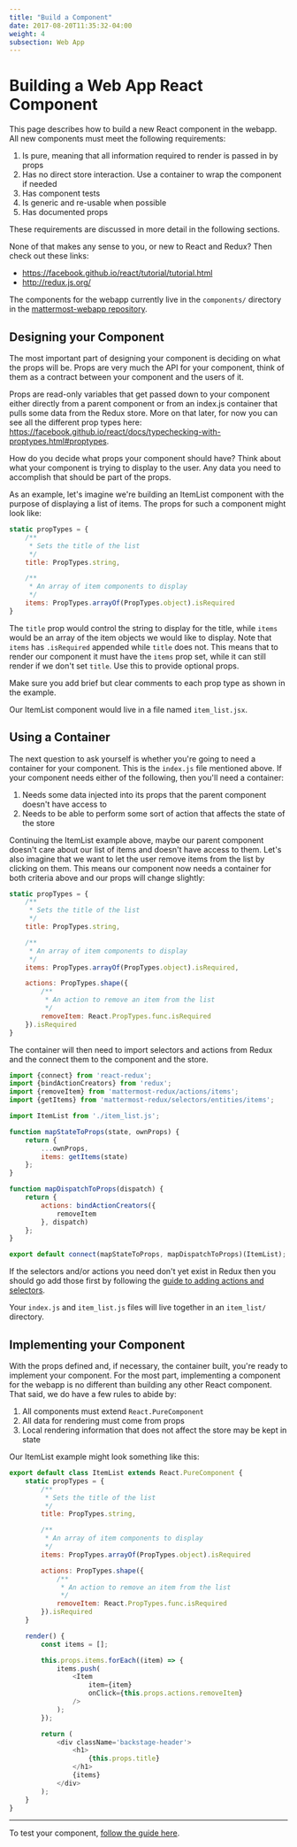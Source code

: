 ```yaml
---
title: "Build a Component"
date: 2017-08-20T11:35:32-04:00
weight: 4
subsection: Web App
---
```


# Building a Web App React Component

This page describes how to build a new React component in the webapp. All new components must meet the following requirements:

1. Is pure, meaning that all information required to render is passed in by props
2. Has no direct store interaction. Use a container to wrap the component if needed
3. Has component tests
4. Is generic and re-usable when possible
5. Has documented props

These requirements are discussed in more detail in the following sections.

None of that makes any sense to you, or new to React and Redux? Then check out these links:

- https://facebook.github.io/react/tutorial/tutorial.html
- http://redux.js.org/

The components for the webapp currently live in the `components/` directory in the [mattermost-webapp repository](https://github.com/mattermost/mattermost-webapp).

## Designing your Component

The most important part of designing your component is deciding on what the props will be. Props are very much the API for your component, think of them as a contract between your component and the users of it.

Props are read-only variables that get passed down to your component either directly from a parent component or from an index.js container that pulls some data from the Redux store. More on that later, for now you can see all the different prop types here: https://facebook.github.io/react/docs/typechecking-with-proptypes.html#proptypes.

How do you decide what props your component should have? Think about what your component is trying to display to the user. Any data you need to accomplish that should be part of the props.

As an example, let's imagine we're building an ItemList component with the purpose of displaying a list of items. The props for such a component might look like:

```javascript
static propTypes = {
    /**
     * Sets the title of the list
     */
    title: PropTypes.string,

    /**
     * An array of item components to display
     */
    items: PropTypes.arrayOf(PropTypes.object).isRequired
}
```

The `title` prop would control the string to display for the title, while `items` would be an array of the item objects we would like to display. Note that `items` has `.isRequired` appended while `title` does not. This means that to render our component it must have the `items` prop set, while it can still render if we don't set `title`. Use this to provide optional props.

Make sure you add brief but clear comments to each prop type as shown in the example.

Our ItemList component would live in a file named `item_list.jsx`.

## Using a Container

The next question to ask yourself is whether you're going to need a container for your component. This is the `index.js` file mentioned above. If your component needs either of the following, then you'll need a container:

1. Needs some data injected into its props that the parent component doesn't have access to
2. Needs to be able to perform some sort of action that affects the state of the store

Continuing the ItemList example above, maybe our parent component doesn't care about our list of items and doesn't have access to them. Let's also imagine that we want to let the user remove items from the list by clicking on them. This means our component now needs a container for both criteria above and our props will change slightly:

```javascript
static propTypes = {
    /**
     * Sets the title of the list
     */
    title: PropTypes.string,

    /**
     * An array of item components to display
     */
    items: PropTypes.arrayOf(PropTypes.object).isRequired,

    actions: PropTypes.shape({
        /**
         * An action to remove an item from the list
         */
        removeItem: React.PropTypes.func.isRequired
    }).isRequired
}
```

The container will then need to import selectors and actions from Redux and the connect them to the component and the store.

```javascript
import {connect} from 'react-redux';
import {bindActionCreators} from 'redux';
import {removeItem} from 'mattermost-redux/actions/items';
import {getItems} from 'mattermost-redux/selectors/entities/items';

import ItemList from './item_list.js';

function mapStateToProps(state, ownProps) {
    return {
        ...ownProps,
        items: getItems(state)
    };
}

function mapDispatchToProps(dispatch) {
    return {
        actions: bindActionCreators({
            removeItem
        }, dispatch)
    };
}

export default connect(mapStateToProps, mapDispatchToProps)(ItemList);
```

If the selectors and/or actions you need don't yet exist in Redux then you should go add those first by following the [guide to adding actions and selectors](/contribute/redux/actions).

Your `index.js` and `item_list.js` files will live together in an `item_list/` directory.

## Implementing your Component

With the props defined and, if necessary, the container built, you're ready to implement your component. For the most part, implementing a component for the webapp is no different than building any other React component. That said, we do have a few rules to abide by:

1. All components must extend `React.PureComponent`
2. All data for rendering must come from props
3. Local rendering information that does not affect the store may be kept in state

Our ItemList example might look something like this:

```javascript
export default class ItemList extends React.PureComponent {
    static propTypes = {
        /**
         * Sets the title of the list
         */
        title: PropTypes.string,

        /**
         * An array of item components to display
         */
        items: PropTypes.arrayOf(PropTypes.object).isRequired

        actions: PropTypes.shape({
            /**
             * An action to remove an item from the list
             */
            removeItem: React.PropTypes.func.isRequired
        }).isRequired
    }

    render() {
        const items = [];

        this.props.items.forEach((item) => {
            items.push(
                <Item
                    item={item}
                    onClick={this.props.actions.removeItem}
                />
            );
        });

        return (
            <div className='backstage-header'>
                <h1>
                    {this.props.title}
                </h1>
                {items}
            </div>
        );
    }
}
```

---
To test your component, [follow the guide here](/contribute/webapp/unit-testing).

